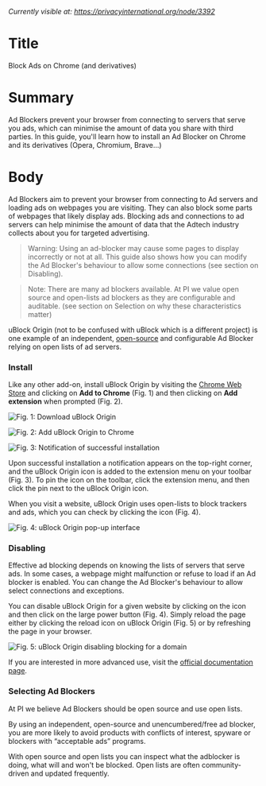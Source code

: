 *Currently visible at: https://privacyinternational.org/node/3392*

# Title  #
Block Ads on Chrome (and derivatives)

# Summary #
Ad Blockers prevent your browser from connecting to servers that serve you ads, which can minimise the amount of data you share with third parties. In this guide, you'll learn how to install an Ad Blocker on Chrome and its derivatives (Opera, Chromium, Brave...)

# Body #

Ad Blockers aim to prevent your browser from connecting to Ad servers and loading ads on webpages you are visiting. They can also block some parts of webpages that likely display ads. Blocking ads and connections to ad servers can help minimise the amount of data that the Adtech industry collects about you for targeted advertising. 
    
> Warning: Using an ad-blocker may cause some pages to display incorrectly or not at all. This guide also shows how you can modify the Ad Blocker's behaviour to allow some connections (see section on Disabling).
    
> Note: There are many ad blockers available. At PI we value open source and open-lists ad blockers as they are configurable and auditable. (see section on Selection on why these characteristics matter)

uBlock Origin (not to be confused with uBlock which is a different project) is one example of an independent, [open-source][2] and configurable Ad Blocker relying on open lists of ad servers. 

### Install ###
Like any other add-on, install uBlock Origin by visiting the [Chrome Web Store][1] and clicking on **Add to Chrome** (Fig. 1) and then clicking on **Add extension** when prompted (Fig. 2).

![Fig. 1: Download uBlock Origin](../../images/Chrome/ublock-add.png?raw=true)

![Fig. 2: Add uBlock Origin to Chrome](../../images/Chrome/ublock-prompt.png?raw=true)

![Fig. 3: Notification of successful installation](../../images/Chrome/ublock-notify.png?raw=true)

Upon successful installation a notification appears on the top-right corner, and the uBlock Origin icon is added to the extension menu on your toolbar (Fig. 3). To pin the icon on the toolbar, click the extension menu, and then click the pin next to the uBlock Origin icon. 

When you visit a website, uBlock Origin uses open-lists to block trackers and ads, which you can check by clicking the icon (Fig. 4).

![Fig. 4: uBlock Origin pop-up interface](../../images/Chrome/ublock-test.png?raw=true)

### Disabling
Effective ad blocking depends on knowing the lists of servers that serve ads. In some cases, a webpage might malfunction or refuse to load if an Ad blocker is enabled. You can change the Ad Blocker's behaviour to allow select connections and exceptions. 

You can disable uBlock Origin for a given website by clicking on the icon and then click on the large power button (Fig. 4). Simply reload the page either by clicking the reload icon on uBlock Origin (Fig. 5) or by refreshing the page in your browser.
    
![Fig. 5: uBlock Origin disabling blocking for a domain](../../images/Chrome/ublock-whitelist.png?raw=true)

If you are interested in more advanced use, visit the [official documentation page][2].

### Selecting Ad Blockers

At PI we believe Ad Blockers should be open source and use open lists. 

By using an independent, open-source and unencumbered/free ad blocker, you are more likely to avoid products with conflicts of interest, spyware or blockers with “acceptable ads” programs. 

With open source and open lists you can inspect what the adblocker is doing, what will and won't be blocked. Open lists are often community-driven and updated frequently. 

[1]: https://chrome.google.com/webstore/detail/ublock-origin/cjpalhdlnbpafiamejdnhcphjbkeiagm

[2]: https://github.com/gorhill/uBlock/wiki
